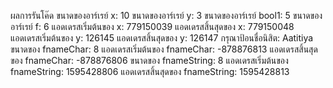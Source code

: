 ผลการรันโค๊ด
ขนาดของอาร์เรย์ x: 10
ขนาดของอาร์เรย์ y: 3
ขนาดของอาร์เรย์ bool1: 5
ขนาดของอาร์เรย์ f: 6
แอดเดรสเริ่มต้นของ x: 779150039
แอดเดรสสิ้นสุดของ x: 779150048
แอดเดรสเริ่มต้นของ y: 126145
แอดเดรสสิ้นสุดของ y: 126147
กรุณาป้อนชื่อนิสิต: Aatitiya
ขนาดของ fnameChar: 8
แอดเดรสเริ่มต้นของ fnameChar: -878876813
แอดเดรสสิ้นสุดของ fnameChar: -878876806
ขนาดของ fnameString: 8
แอดเดรสเริ่มต้นของ fnameString: 1595428806
แอดเดรสสิ้นสุดของ fnameString: 1595428813
